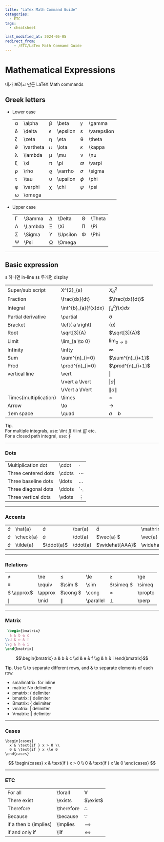 ```yaml
---
title: "LaTex Math Command Guide"
categories:
  - ETC
tags:
  - cheatsheet

last_modified_at: 2024-05-05
redirect_from:
    - /ETC/LaTex Math Command Guide
---
```



# Mathematical Expressions

내가 보려고 만든 LaTeX Math commands 

## Greek letters
        
- Lower case

  |    |           |    |          |    |             |
  |----|-----------|----|----------|----|-------------|
  | α  | \alpha    | β | \beta    | 𝛾 | \gamma      |
  | δ | \delta    | ϵ | \epsilon | ε | \varepsilon |
  | ζ | \zeta     | η | \eta     | θ | \theta      |
  | ϑ | \vartheta | 𝜄ι | \iota    | 𝜅 | \kappa      |
  | λ | \lambda   | μ | \mu      | ν | \nu         |
  | ξ | \xi       | π | \pi      | 𝜛 | \varpi      |
  | ρ | \rho      | ϱ | \varrho  | 𝜎 | \sigma      |
  | τ | \tau      | υ | \upsilon | 𝜙 | \phi        |
  | φ | \varphi   | χ | \chi     | 𝜓 | \psi        |
  | ω | \omega    |    |          |    |           |

- Upper case 

  |    |         |    |          |    |        |
  |----|---------|----|----------|----|--------|
  | Γ  | \Gamma  | Δ | \Delta   | Θ | \Theta |
  | Λ | \Lambda | Ξ | \Xi      | Π | \Pi    |
  | Σ | \Sigma  | Υ | \Upsilon | Φ | \Phi   |
  | Ψ | \Psi    | Ω | \Omega   |    |        |

---

## Basic expression

`$` 하나면 in-line
`$$` 두개면 display

|  |   |  |
| --- | --- | --- |
| Super/sub script | X^{2}_{a}  | $X^{2}_{a}$ |
| Fraction | \frac{dx}{dt} | $\frac{dx}{dt}$ |
| Integral | \int^{b}_{a}{f(x)dx} | $\int^{b}_{a}{f(x)dx}$ |
|Partial derivative|\partial|$\partial$|
| Bracket | \left( a \right) |  $\left( a \right)$ |
| Root | \sqrt[3]{A} | $\sqrt[3]{A}$ |
| Limit | \lim_{a \to 0} | $\lim_{a\to0}$ |
| Infinity | \infty |  $\infty$ |
| Sum | \sum^{n}_{i=0} |  $\sum^{n}_{i+1}$ |
| Prod | \prod^{n}_{i=0} |  $\prod^{n}_{i+1}$ |
|vertical line|\vert|$\vert$|
||\rvert a \lvert|$\rvert a \lvert$|
||\rVert a \lVert|$\rVert a \lVert$|
|Times(multiplication)|\times|$\times$|
| Arrow | \to |  $\to$ |
|1em space|\quad|$a \quad b$|


Tip.  
For multiple integrals, use: \iint $\iint$ \iiint $\iiint$ etc.  
For a closed path integral, use: $\oint$



---

### Dots

||||
|---------------------|-----|--------|
| Multiplication dot  | \cdot  | $\cdot$  |
| Three centered dots | \cdots  | $\cdots$ |
| Three baseline dots | \ldots | $\ldots$ |
| Three diagonal dots | \ddots  | $\ddots$ |
| Three vertical dots | \vdots | $\vdots$ |


---

### Accents

|||||||
|:------:|-----------|--------|----------|------------|---------------|
| $\hat{a}$ | \hat{a}   | $\bar{a}$ | \bar{a}  | $\mathring{a}$  | \mathring{a}  |
| $\check{a}$ | \check{a} | $\dot{a}$ | \dot{a}  | $\vec{a} $ | \vec{a}       |
| $\tilde{a}$ | \tilde{a} | $\ddot{a}$ | \ddot{a} | $\widehat{AAA}$ | \widehat{AAA} |


---

### Relations

|||||||
|------|---------|----|-----------|----|---------|
| $\ne$ | \ne     | $\le$ | \le       | $\ge$ | \ge  |
| $\equiv$  | \equiv  | $\sim $  | \sim      | $\simeq $ | \simeq  |
| $ \approx$   | \approx | $\cong $  | \cong     | $\propto$  | \propto |
| $\mid$  | \mid    | $\parallel$ | \parallel | $\perp$ | \perp  |

---

### Matrix

```tex
 \begin{bmatrix} 
  a & b & c
\\d & e & f
\\g & h & i
\end{bmatrix}
```

$$\begin{bmatrix}
a & b & c
\\d & e & f
\\g & h & i
\end{bmatrix}$$

Tip. Use \\\ to separate different rows, and & to separate elements of each row.

- smallmatrix: for inline
- matrix: No delimiter
- pmatrix: ( delimiter
- bmatrix: [ delimiter
- Bmatrix: { delimiter
- vmatrix: $\vert$ delimiter
- Vmatrix: $\Vert$ delimiter

---

### Cases

```
\begin{cases}
  x & \text{if } x > 0 \\
  0 & \text{if } x \le 0
\end{cases}

```
$$
\begin{cases}
  x & \text{if } x > 0 \\
  0 & \text{if } x \le 0
\end{cases}
$$

---


### ETC

||||
|---|---|---|
|For all|\forall|$\forall$|
|There exist|\exists|$\exist$|
|Therefore|\therefore|$\therefore$|
|Because|\because|$\because$|
|if a then b (implies) |\implies|$\implies$|
|if and only if|\iif|$\iff$|


